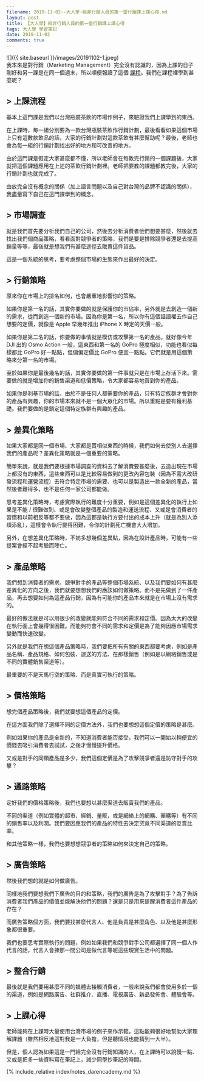 ```yaml
---
filename: 2019-11-02--大人學-給非行銷人員的第一堂行銷課上課心得.md
layout: post
title: 【大人學】給非行銷人員的第一堂行銷課上課心得
tags: 大人學 學習筆記
date: 2019-11-02
comments: true
---
```


![]({{ site.baseurl }}/images/20191102-1.jpeg)  
我本來是對行銷（Marketing Management）完全沒有認識的，因為上課的日子剛好和另一課是在同一個週末，所以順便報讀了這個 [課程](https://shop.darencademy.com/product/view/id/50)。我們在課程裡學到甚麼呢？

## > 上課流程

基本上這門課是我們以台灣瓶裝茶飲的市場作例子，來驗證我們上課學到的東西。

在上課時，每一組分別要為一款台灣瓶裝茶飲作行銷計劃，最後看看如果這個市場上只有這數款飲品的話，大家的行銷計劃對這款茶飲有甚麼幫助呢？最後，老師也會為每一組的行銷計劃找出好的地方和可改善的地方。

由於這門課是假定大家甚麼都不懂，所以老師會在每教完行銷的一個課題後，大家就把這個課題應用在上述的茶飲行銷計劃裡。老師把要教的課題都教完後，大家的行銷計劃也就完成了。

由放完全沒有概念的關係（加上語言問題以及自己對台灣的品牌不認識的關係），我盡量寫下自己在這門課學到的概念。

## > 市場調查

就是我們首先要分析我們自己的公司，然後去分析消費者他們想要甚麼，然後就去找出我們個商品策略，看看面對競爭者的策略，我們是要是排除競爭者還是去提高銷量等等，最後就是想我們有甚麼途徑去販賣這件貨品。

這是一個系統的思考，要考慮整個市場的生態來作出最好的決定。

## > 行銷策略

原來你在市場上的排名如何，也會嚴重地影響你的策略。

如果你是第一名的話，其實你要做的就是保護你的市佔率，另外就是去創造一個新的需求，從而創造一個新的市場。因為你是第一名，所以你有這個話語權去作自己想要的定價，就像是 Apple 早幾年推出 iPhone X 時定的天價一般。

如果你是第二名的話，你要做的事情就是模仿或攻擊第一名的產品。就好像今年 DJI 出的 Osmo Action 一般，這東西和第一名的 GoPro 極度相似，功能也看似每樣都比 GoPro 好一點點，但偏偏定價比 GoPro 便宜一點點。它們就是用這個策略來分第一名的市場。

至於如果你是最後幾名的話，其實你要做的第一件事就只是在市場上存活下來。需要做的就是增加你的銷售渠道和低價策略，令大家都容易地買到你的產品。

如果你是利基市場的話，由於不是任何人都需要你的產品，只有特定族群才會對你的產品有興趣，你的市場本來就不是一個大眾化的市場。所以重點是要有獲利基礎。我們要做的是鎖定這個特定族群有興趣的產品。

## > 差異化策略

如果大家都是同一個市場、大家都是賣相似東西的時候，我們如何去使別人去選擇我們的產品呢？差異化策略就是一個重要的策略。

簡單來說，就是我們要根據市場調查的資料去了解消費要甚麼後，去造出現在市場上都沒有的東西，這些東西可以是比較容易做到的更改內容包裝（因為不需大改研發流程和運營流程）去符合特定市場的需要、也可以是製造出一款全新的產品，當然後者難得多，也不是任何一家公司都能做。

思考差異化策略時，考慮實際執行的難度十分重要，例如是這個差異化的執行上如果是不能 / 很難做到、或是會改變整個產品的製造和運送流程、又或是會消費者的習慣和以前相反等都不要做，因為這都是執行方要付出的成本上升（就是為別人添煩添亂），這樣會令執行變得困難，令你的計劃死亡機會大大增加。

另外，在想差異化策略時，不妨多想幾個差異點，因為在設計產品時，可能有一些提案會經不起考驗而陣亡。

## > 產品策略

我們想到消費者的需求、競爭對手的產品等整個市場系統、以及我們要如何有甚麼差異化的方向之後，我們就要想想我們的應該如何做策略。而不是先做到了一件產品，再去想要如何為這產品行銷，因為有可能你的產品本來就是在市場上沒有需求的。

最好的做法就是可以用很少的改變就能夠符合不同的需求和定價。因為太大的改變在執行面上會幾得很困難。而能夠符會不同的需求和定價是為了能夠因應市場需求變動而快速改變。

另外就是我們在想這個產品策略時，我們要把所有有關的東西都要考慮，例如是產品名稱、產品規格、如何包裝、運送的方法、在那樣銷售（例如是以網絡銷售或是不同的實體銷售渠道等）。

最重要的不是天馬行空的策略、而是真實可執行的策略。

## > 價格策略

想完個產品策略後，我們就要想這個產品的定價。

在這方面我們除了選擇不同的定價方法外，我們也要想想這個定價的策略是甚麼。

例如如果你的產品是全新的，不知道消費者能否接受，我們可以一開始以稍便宜的價錢去吸引消費者去試試，之後才慢慢提升價格。

又或是對手的同類產品是多少，我們這個定價是為了攻擊競爭者還是防守對手的攻擊？

## > 通路策略

定好我們的價格策略後，我們也要想以甚麼渠道去販賣我們的產品。

不同的渠道（例如實體的超市、經銷、量販，或是網絡上的網購、團購等）有不同的銷售率以及利潤。我們要因應我們的產品的特性去決定究竟不同渠道的貶賣比率。

和其他策略一樣，我們也要想想競爭者的策略如何來決定自己的策略。

## > 廣告策略

然後我們想的就是如何做廣告。

同樣地我們要想我們下廣告的目的和策略，我們的廣告是為了攻擊對手？為了告訴消費者我們產品的價值並能解決他們的問題？還是只是用來提醒消費者這件產品的存在？

而廣告策略個方面，我們要找甚麼代言人、他是負責是甚麼角色、以及他是甚麼形象都很重要。

我們也要思考實際執行的問題，例如如果我們和競爭對手公司都選擇了同一個人作代言的話，代言人會揀那一間公司是做代言等呢這些現實生活中的問題。

## > 整合行銷

最後就是我們要用甚麼不同的媒體去接觸消費者，一般來說我們都會使用多於一個的渠道，例如是網路廣告、社群推介、直播、電視廣告、新品發佈會、體驗會等。

## > 上課心得

老師能夠在上課時大量使用台灣市場的例子來作示範，這點能夠很好地幫助大家理解課題（雖然相反地這對我是一大負擔，但是聽情境也能猜到一大半）。

但是，個人認為如果這是一門給完全沒有行銷知識的人，在上課時可以說慢一點、又或是把多一些資料寫在筆記上，減少同學抄筆記的時間。

{% include_relative index/notes_darencademy.md %}
